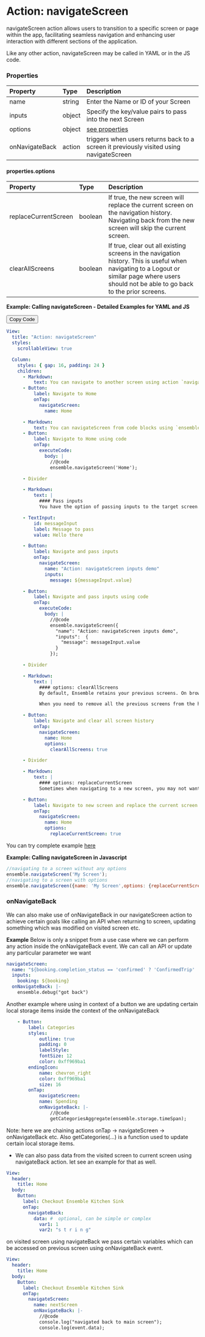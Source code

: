 # Action: navigateScreen

navigateScreen action allows users to transition to a specific screen or page within the app, facilitating seamless navigation and enhancing user interaction with different sections of the application.

Like any other action, navigateScreen may be called in YAML or in the JS code. 

### Properties

| Property       | Type   | Description                                                                             |
| :------------- | :----- | :-------------------------------------------------------------------------------------- |
| name           | string | Enter the Name or ID of your Screen                                                     |
| inputs         | object | Specify the key/value pairs to pass into the next Screen                                |
| options        | object | [see properties]()                                                                      |
| onNavigateBack | action | triggers when users returns back to a screen it previously visited using navigateScreen |

#### properties.options

| Property             | Type    | Description                                                                                                                                                                                   |
| :------------------- | :------ | :-------------------------------------------------------------------------------------------------------------------------------------------------------------------------------------------- |
| replaceCurrentScreen | boolean | If true, the new screen will replace the current screen on the navigation history. Navigating back from the new screen will skip the current screen.                                          |
| clearAllScreens      | boolean | If true, clear out all existing screens in the navigation history. This is useful when navigating to a Logout or similar page where users should not be able to go back to the prior screens. |

**Example: Calling navigateScreen - Detailed Examples for YAML and JS**

<div class="code-container" markdown=1>
  <button onclick="copyCode()" class="copy-code-button">Copy Code</button>

```yaml
View:
  title: "Action: navigateScreen"
  styles:
    scrollableView: true

  Column:
    styles: { gap: 16, padding: 24 }
    children:
      - Markdown:
          text: You can navigate to another screen using action `navigateScreen`
      - Button:
          label: Navigate to Home
          onTap:
            navigateScreen:
              name: Home

      - Markdown:
          text: You can navigateScreen from code blocks using `ensemble.navigateScreen('ScreenName');`.
      - Button:
          label: Navigate to Home using code
          onTap:
            executeCode:
              body: |
                //@code
                ensemble.navigateScreen('Home');

      - Divider

      - Markdown:
          text: |
            #### Pass inputs
            You have the option of passing inputs to the target screen.

      - TextInput:
          id: messageInput
          label: Message to pass
          value: Hello there

      - Button:
          label: Navigate and pass inputs
          onTap:
            navigateScreen:
              name: "Action: navigateScreen inputs demo"
              inputs:
                message: ${messageInput.value}

      - Button:
          label: Navigate and pass inputs using code
          onTap:
            executeCode:
              body: |
                //@code
                ensemble.navigateScreen({
                  "name": "Action: navigateScreen inputs demo",
                  "inputs":  { 
                    "message": messageInput.value
                  }
                });

      - Divider

      - Markdown:
          text: |
            #### options: clearAllScreens
            By default, Ensemble retains your previous screens. On browser, user can press back button and get the previous view. 

            When you need to remove all the previous screens from the history stack, as in a logout scenario, use `clearAllScreens: true`.

      - Button:
          label: Navigate and clear all screen history
          onTap:
            navigateScreen:
              name: Home
              options:
                clearAllScreens: true

      - Divider

      - Markdown:
          text: |
            #### options: replaceCurrentScreen
            Sometimes when navigating to a new screen, you may not want the user to go back to the current screen. An example is after logging in, hitting back should not take the user back to the login screen. Use the flag `replaceCurrentScreen: true` to remove the current screen from the history stack.

      - Button:
          label: Navigate to new screen and replace the current screen
          onTap:
            navigateScreen:
              name: Home
              options:
                replaceCurrentScreen: true
```

  </div>

You can try complete example [here](https://studio.ensembleui.com/app/e24402cb-75e2-404c-866c-29e6c3dd7992/screen/kgGUzKx0YiIWp96auaEO?propertyPanelEnabled=true&instantPreviewDisabled=false&editorV2Enabled=true)

**Example: Calling navigateScreen in Javascript**

```javascript
//navigating to a screen without any options
ensemble.navigateScreen('My Screen');
//navigating to a screen with options
ensemble.navigateScreen({name: 'My Screen',options: {replaceCurrentScreen: true}}
```

### onNavigateBack

We can also make use of onNavigateBack in our navigateScreen action to achieve certain goals like calling an API when returning to screen, updating something which was modified on visited screen etc.

**Example**
Below is only a snippet from a use case where we can perform any action inside the onNavigateBack event. We can call an API or update any particular parameter we want

```yaml
navigateScreen:
  name: "${booking.completion_status == 'confirmed' ? 'ConfirmedTrip' : 'ConfirmTripRequest'}"
  inputs:
    booking: ${booking}
  onNavigateBack: |-
    ensemble.debug("got back")
```

Another example where using in context of a button we are updating certain local storage items inside the context of the onNavigateBack

```yaml
	- Button:
		label: Categories
		styles:
			outline: true
			padding: 0
			labelStyle:
			fontSize: 12
			color: 0xff969ba1
		endingIcon:
			name: chevron_right
			color: 0xff969ba1
			size: 16
		onTap:
			navigateScreen:
			name: Spending
			onNavigateBack: |-
				//@code
				getCategoriesAggregate(ensemble.storage.timeSpan);
```

Note: here we are chaining actions onTap -> navigateScreen -> onNavigateBack etc. Also getCategories(...) is a function used to update certain local storage items.

- We can also pass data from the visited screen to current screen using navigateBack action. let see an example for that as well.

```yaml
View:
  header:
    title: Home
  body:
    Button:
      label: Checkout Ensemble Kitchen Sink
      onTap:
        navigateBack:
          data: #  optional, can be simple or complex
            var1: 1
            var2: "s t r i n g"
```

on visited screen using navigateBack we pass certain variables which can be accessed on previous screen using onNavigateBack event.

```yaml
View:
  header:
    title: Home
  body:
    Button:
      label: Checkout Ensemble Kitchen Sink
      onTap:
        navigateScreen:
          name: nextScreen
          onNavigateBack: |-
            //@code
            console.log("navigated back to main screen");
            console.log(event.data);
```
